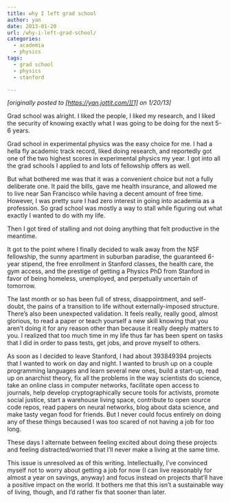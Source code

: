```yaml
---
title: why I left grad school
author: yan
date: 2013-01-20
url: /why-i-left-grad-school/
categories:
  - academia
  - physics
tags:
  - grad school
  - physics
  - stanford

---
```

_[originally posted to [https://yan.jottit.com/][1] on 1/20/13]_

Grad school was alright. I liked the people, I liked my research, and I liked the security of knowing exactly what I was going to be doing for the next 5-6 years.

Grad school in experimental physics was the easy choice for me. I had a hella fly academic track record, liked doing research, and reportedly got one of the two highest scores in experimental physics my year. I got into all the grad schools I applied to and lots of fellowship offers as well.

But what bothered me was that it was a convenient choice but not a fully deliberate one. It paid the bills, gave me health insurance, and allowed me to live near San Francisco while having a decent amount of free time. However, I was pretty sure I had zero interest in going into academia as a profession. So grad school was mostly a way to stall while figuring out what exactly I wanted to do with my life.

Then I got tired of stalling and not doing anything that felt productive in the meantime.

It got to the point where I finally decided to walk away from the NSF fellowship, the sunny apartment in suburban paradise, the guaranteed 6-year stipend, the free enrollment in Stanford classes, the health care, the gym access, and the prestige of getting a Physics PhD from Stanford in favor of being homeless, unemployed, and perpetually uncertain of tomorrow.

The last month or so has been full of stress, disappointment, and self-doubt, the pains of a transition to life without externally-imposed structure. There&#8217;s also been unexpected validation. It feels really, really good, almost glorious, to read a paper or teach yourself a new skill knowing that you aren&#8217;t doing it for any reason other than because it really deeply matters to you. I realized that too much time in my life thus far has been spent on tasks that I did in order to pass tests, get jobs, and prove myself to others.

As soon as I decided to leave Stanford, I had about 393849394 projects that I wanted to work on day and night. I wanted to brush up on a couple programming languages and learn several new ones, build a start-up, read up on anarchist theory, fix all the problems in the way scientists do science, take an online class in computer networks, facilitate open access to journals, help develop cryptographically secure tools for activists, promote social justice, start a warehouse living space, contribute to open source code repos, read papers on neural networks, blog about data science, and make tasty vegan food for friends. But I never could focus entirely on doing any of these things becaused I was too scared of not having a job for too long.

These days I alternate between feeling excited about doing these projects and feeling distracted/worried that I&#8217;ll never make a living at the same time.

This issue is unresolved as of this writing. Intellectually, I&#8217;ve convinced myself not to worry about getting a job for now (I can live reasonably for almost a year on savings, anyway) and focus instead on projects that&#8217;ll have a positive impact on the world. It bothers me that this isn&#8217;t a sustainable way of living, though, and I&#8217;d rather fix that sooner than later.

 [1]: https://yan.jottit.com
